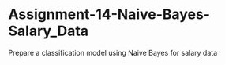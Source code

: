 # Assignment-14-Naive-Bayes-Salary_Data
Prepare a classification model using Naive Bayes  for salary data 
